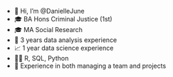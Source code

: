 - 👋 Hi, I’m @DanielleJune
- 🎓 BA Hons Criminal Justice (1st)
- 🎓 MA Social Research
- 🔢 3 years data analysis experience
- 📈 1 year data science experience
- 👩‍💻 R, SQL, Python
- 📃 Experience in both managing a team and projects

<!---
DanielleJune/DanielleJune is a ✨ special ✨ repository because its `README.md` (this file) appears on your GitHub profile.
You can click the Preview link to take a look at your changes.
--->

